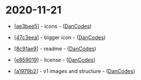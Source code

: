 
# 2020-11-21
- [[ae3bee5](https://github.com/dan-online/areyourecording/commit/ae3bee57563f3252750bfbc72c6b0c502fb76eb2)] - icons - ([DanCodes](DanCodes))

- [[47c3eea](https://github.com/dan-online/areyourecording/commit/47c3eea675314ce98fe37af44aec8fe4ade3a335)] - bigger icon - ([DanCodes](DanCodes))

- [[8c91ae9](https://github.com/dan-online/areyourecording/commit/8c91ae96fba43ccfda1301810460e279e594f146)] - readme - ([DanCodes](DanCodes))

- [[e859019](https://github.com/dan-online/areyourecording/commit/e859019dfd07188c4a76b36b8e56484caec92025)] - license - ([DanCodes](DanCodes))

- [[a1979b2](https://github.com/dan-online/areyourecording/commit/a1979b2a14da9fac9a6110fbdd074d39b91366c0)] - v1 images and structure - ([DanCodes](DanCodes))